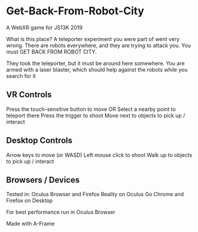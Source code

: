# Get-Back-From-Robot-City
A WebXR game for JS13K 2019

What is this place? A teleporter experiment you were part of went very wrong. There are robots everywhere, and they are trying to attack you. You must GET BACK FROM ROBOT CITY.

They took the teleporter, but it must be around here somewhere. You are armed with a laser blaster, which should help against the robots while you search for it

## VR Controls
Press the touch-sensitive button to move
OR Select a nearby point to teleport there
Press the trigger to shoot
Move next to objects to pick up / interact

## Desktop Controls
Arrow keys to move (or WASD)
Left mouse click to shoot
Walk up to objects to pick up / interact

## Browsers / Devices
Tested in:
Oculus Browser and Firefox Reality on Oculus Go
Chrome and Firefox on Desktop

For best performance run in Oculus Browser

Made with A-Frame
